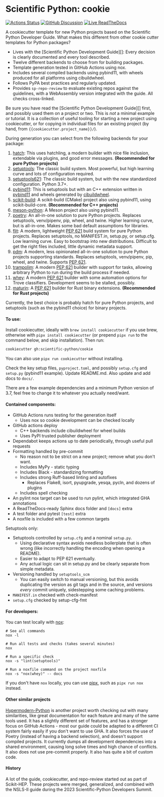 # Scientific Python: cookie

[![Actions Status][actions-badge]][actions-link]
[![GitHub Discussion][github-discussions-badge]][github-discussions-link]
[![Live ReadTheDocs][rtd-badge]][rtd-link]

A cookiecutter template for new Python projects based on the Scientific Python
Developer Guide. What makes this different from other cookie cutter templates
for Python packages?

- Lives with the [Scientific Python Development Guide][]: Every decision is
  clearly documented and every tool described.
- Twelve different backends to choose from for building packages.
- Template generation tested in GitHub Actions using nox.
- Includes several compiled backends using pybind11, with wheels produced for
  all platforms using cibuildwheel.
- Follows PyPA best practices and regularly updated.
- Provides `sp-repo-review` to evaluate existing repos against the guidelines,
  with a WebAssembly version integrated with the guide. All checks cross-linked.

Be sure you have read the [Scientific Python Development Guide][] first, and
possibly used them on a project or two. This is _not_ a minimal example or
tutorial. It is a collection of useful tooling for starting a new project using
cookiecutter, or for copying in individual files for an existing project (by
hand, from `{{cookiecutter.project_name}}/`).

During generation you can select from the following backends for your package:

1. [hatch][]: This uses hatchling, a modern builder with nice file inclusion,
   extendable via plugins, and good error messages. **(Recommended for pure
   Python projects)**
2. [setuptools][]: The classic build system. Most powerful, but high learning
   curve and lots of configuration required.
3. [setuptools621][setuptools]: The classic build system, but with the new
   standardized configuration. Python 3.7+.
4. [pybind11][]: This is setuptools but with an C++ extension written in
   [pybind11][] and wheels generated by [cibuildwheel][].
5. [scikit-build][]: A scikit-build (CMake) project also using pybind11, using
   scikit-build-core. **(Recommended for C++ projects)**
6. [meson-python][]: A Meson project also using pybind11.
7. [poetry][]: An all-in-one solution to pure Python projects. Replaces
   setuptools, venv/pipenv, pip, wheel, and twine. Higher learning curve, but is
   all-in-one. Makes some bad default assumptions for libraries.
8. [flit][]: A modern, lightweight [PEP 621][] build system for pure Python
   projects. Replaces setuptools, no MANIFEST.in, setup.py, or setup.cfg. Low
   learning curve. Easy to bootstrap into new distributions. Difficult to get
   the right files included, little dynamic metadata support.
9. [pdm][]: A modern, less opinionated all-in-one solution to pure Python
   projects supporting standards. Replaces setuptools, venv/pipenv, pip, wheel,
   and twine. Supports [PEP 621][].
10. [trampolim][]: A modern [PEP 621][] builder with support for tasks, allowing
    arbitrary Python to run during the build process if needed.
11. [whey][]: A modern [PEP 621][] builder with some automation options for
    Trove classifiers. Development seems to be stalled, possibly.
12. [maturin][]: A [PEP 621][] builder for Rust binary extensions.
    **(Recommended for Rust projects)**

Currently, the best choice is probably hatch for pure Python projects, and
setuptools (such as the pybind11 choice) for binary projects.

#### To use:

Install cookiecutter, ideally with `brew install cookiecutter` if you use brew,
otherwise with `pipx install cookiecutter` (or prepend `pipx run` to the command
below, and skip installation). Then run:

```bash
cookiecutter gh:scientific-python/cookie
```

You can also use `pipx run cookiecutter` without installing.

Check the key setup files, `pyproject.toml`, and possibly `setup.cfg` and
`setup.py` (pybind11 example). Update README.md. Also update and add docs to
`docs/`.

There are a few example dependencies and a minimum Python version of 3.7, feel
free to change it to whatever you actually need/want.

#### Contained components:

- GitHub Actions runs testing for the generation itself
  - Uses nox so cookie development can be checked locally
- GitHub actions deploy
  - C++ backends include cibuildwheel for wheel builds
  - Uses PyPI trusted publisher deployment
- Dependabot keeps actions up to date periodically, through useful pull requests
- Formatting handled by pre-commit
  - No reason not to be strict on a new project; remove what you don't want.
  - Includes MyPy - static typing
  - Includes Black - standardizing formatting
  - Includes strong Ruff-based linting and autofixes
    - Replaces Flake8, isort, pyupgrade, yesqa, pycln, and dozens of plugins
  - Includes spell checking
- An pylint nox target can be used to run pylint, which integrated GHA
  annotations
- A ReadTheDocs-ready Sphinx docs folder and `[docs]` extra
- A test folder and pytest `[test]` extra
- A noxfile is included with a few common targets

Setuptools only:

- Setuptools controlled by `setup.cfg` and a nominal `setup.py`.
  - Using declarative syntax avoids needless boilerplate that is often wrong
    (like incorrectly handling the encoding when opening a README).
  - Easier to adapt to PEP 621 eventually.
  - Any actual logic can sit in setup.py and be clearly separate from simple
    metadata.
- Versioning handled by `setuptools_scm`
  - You can easily switch to manual versioning, but this avoids duplicating the
    version as git tags and in the source, and versions _every_ commit uniquely,
    sidestepping some caching problems.
- `MANIFEST.in` checked with check-manifest
- `setup.cfg` checked by setup-cfg-fmt

#### For developers:

You can test locally with [nox][]:

```console
# See all commands
nox -l

# Run all tests and checks (takes several minutes)
nox

# Run a specific check
nox -s "lint(setuptools)"

# Run a noxfile command on the project noxfile
nox -s "nox(whey)" -- docs
```

If you don't have `nox` locally, you can use [pipx][], such as `pipx run nox`
instead.

#### Other similar projects

[Hypermodern-Python][hypermodern] is another project worth checking out with
many similarities, like great documentation for each feature and many of the
same tools used. It has a slightly different set of features, and has a stronger
focus on GitHub Actions - most our guide could be adapted to a different CI
system fairly easily if you don't want to use GHA. It also forces the use of
Poetry (instead of having a backend selection), and doesn't support compiled
projects. It currently dumps all development dependencies into a shared
environment, causing long solve times and high chance of conflicts. It also does
not use pre-commit properly. It also has quite a bit of custom code.

#### History

A lot of the guide, cookiecutter, and repo-review started out as part of
Scikit-HEP. These projects were merged, generalized, and combined with the
NSLS-II guide during the 2023 Scientific-Python Developers Summit.

<!-- prettier-ignore-start -->

[actions-badge]: https://github.com/scikit-hep/cookie/workflows/CI/badge.svg
[actions-link]: https://github.com/scikit-hep/cookie/actions
[github-discussions-badge]: https://img.shields.io/static/v1?label=Discussions&message=Ask&color=blue&logo=github
[github-discussions-link]: https://github.com/scikit-hep/cookie/discussions
[rtd-badge]: https://readthedocs.org/projects/scientific-python-cookie/badge/?version=latest
[rtd-link]: https://scientific-python-cookie.readthedocs.io/en/latest/?badge=latest
[scientific-python development guide]: https://learn.scientific-python.org/development
[cibuildwheel]: https://cibuildwheel.readthedocs.io/en/stable/
[scikit-build]: https://scikit-build.readthedocs.io/en/latest/
[flit]: https://flit.readthedocs.io/en/latest/
[nox]: https://nox.thea.codes/en/stable/
[pdm]: https://pdm.fming.dev
[poetry]: https://python-poetry.org
[pybind11]: https://pybind11.readthedocs.io/en/stable/
[setuptools]: https://setuptools.readthedocs.io/en/latest/
[trampolim]: https://trampolim.readthedocs.io/en/latest/
[pipx]: https://pypa.github.io/pipx/
[whey]: https://whey.readthedocs.io/en/latest/
[maturin]: https://maturin.rs
[hypermodern]: https://github.com/cjolowicz/cookiecutter-hypermodern-python
[hatch]: https://github.com/ofek/hatch
[meson-python]: https://meson-python.readthedocs.io
[pep 621]: https://www.python.org/dev/peps/pep-0621

<!-- prettier-ignore-end -->
